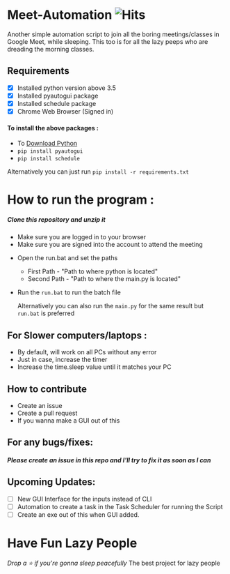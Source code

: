# Meet-Automation ![Hits](https://hits.seeyoufarm.com/api/count/incr/badge.svg?url=https://github.com/prashanth-up/Meet-Automation&title=You+Like+it?)
Another simple automation script to join all the boring meetings/classes in Google Meet, while sleeping.
This too is for all the lazy peeps who are dreading the morning classes.

## Requirements 
- [x] Installed python version above 3.5
- [x] Installed pyautogui package
- [x] Installed schedule package
- [x] Chrome Web Browser (Signed in)

#### To install the above packages :
+ To [Download Python](https://www.python.org/downloads/)
+ `pip install pyautogui`
+ `pip install schedule`

Alternatively you can just run `pip install -r requirements.txt`

# How to run the program :
##### Clone this repository and unzip it

+ Make sure you are logged in to your browser
+ Make sure you are signed into the account to attend the meeting

* Open the run.bat and set the paths
  * First Path - "Path to where python is located"
  * Second Path - "Path to where the main.py is located"
* Run the `run.bat` to run the batch file

  Alternatively you can also run the `main.py` for the same result but `run.bat` is preferred
  
## For Slower computers/laptops :

+ By default, will work on all PCs without any error
+ Just in case, increase the timer 
+ Increase the time.sleep value until it matches your PC
  
## How to contribute 
 + Create an issue 
 + Create a pull request
 + If you wanna make a GUI out of this 
  
  
## For any bugs/fixes:
##### Please create an issue in this repo and I'll try to fix it as soon as I can

## Upcoming Updates:
- [ ] New GUI Interface for the inputs instead of CLI
- [ ] Automation to create a task in the Task Scheduler for running the Script
- [ ] Create an exe out of this when GUI added.

# Have Fun Lazy People
_*Drop a ⭐ if you're gonna sleep peacefully*_
The best project for lazy people 

  
